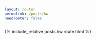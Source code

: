 ```yaml
---
layout: router
permalink: /posts/hw
needFooter: false
---
```


<style>
  {% include_relative posts.hw.route.css %}
</style>

{% include_relative posts.hw.route.html %}
